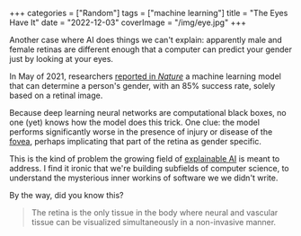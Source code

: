 +++
categories = ["Random"]
tags = ["machine learning"]
title = "The Eyes Have It"
date = "2022-12-03"
coverImage = "/img/eye.jpg"
+++

Another case where AI does things we can't explain: apparently male and female retinas are different enough that a computer can predict your gender just by looking at your eyes.

<!--more-->

In May of 2021, researchers <a href="https://www.nature.com/articles/s41598-021-89743-x" target="_blank">reported in *Nature*</a> a machine learning model that can determine a person's gender, with an 85% success rate, solely based on a retinal image. 

Because deep learning neural networks are computational black boxes, no one (yet) knows how the model does this trick. One clue: the model performs significantly worse in the presence of injury or disease of the <a target="_blank" href="https://en.wikipedia.org/wiki/Fovea_centralis">fovea</a>, perhaps implicating that part of the retina as gender specific.

This is the kind of problem the growing field of <a target="_blank" href="https://en.wikipedia.org/wiki/Explainable_artificial_intelligence">explainable AI</a> is meant to address. I find it ironic that we're building subfields of computer science, to understand the mysterious inner workins of software we we didn't write.

By the way, did you know this?
> The retina is the only tissue in the body where neural and vascular tissue can be visualized simultaneously in a non-invasive manner.
